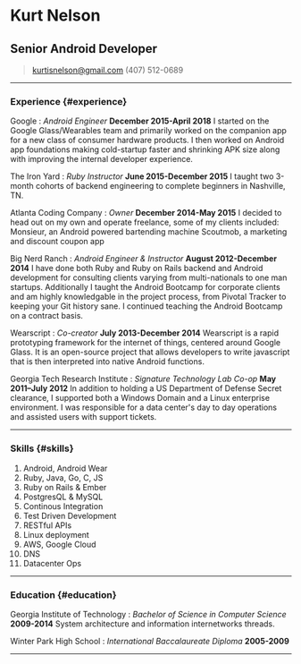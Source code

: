 # Kurt Nelson
## Senior Android Developer

> [kurtisnelson@gmail.com](kurtisnelson@gmail.com)
> (407) 512-0689

------

### Experience {#experience}

Google
: *Android Engineer*
  __December 2015-April 2018__
  I started on the Google Glass/Wearables team and primarily worked on the companion app for a new class of consumer hardware products. I then worked on Android app foundations making cold-startup faster and shrinking APK size along with improving the internal developer experience.

The Iron Yard
: *Ruby Instructor*
  __June 2015-December 2015__
  I taught two 3-month cohorts of backend engineering to complete beginners in Nashville, TN.

Atlanta Coding Company
: *Owner*
  __December 2014-May 2015__
  I decided to head out on my own and operate freelance, some of my clients included:
  Monsieur, an Android powered bartending machine
  Scoutmob, a marketing and discount coupon app

Big Nerd Ranch
: *Android Engineer & Instructor*
  __August 2012-December 2014__
  I have done both Ruby and Ruby on Rails backend and Android development for consulting clients varying from multi-nationals to one man startups. Additionally I taught the Android Bootcamp for corporate clients and am highly knowledgable in the project process, from Pivotal Tracker to keeping your Git history sane. I continued teaching the Android Bootcamp on a contract basis.

Wearscript
: *Co-creator*
  __July 2013-December 2014__
  Wearscript is a rapid prototyping framework for the internet of things, centered around Google Glass. It is an open-source project that allows developers to write javascript that is then interpreted into native Android functions.

Georgia Tech Research Institute
: *Signature Technology Lab Co-op*
  __May 2011–July 2012__
  In addition to holding a US Department of Defense Secret clearance, I supported both a Windows Domain and a Linux enterprise environment. I was responsible for a data center's day to day operations and assisted users with support tickets.

------

### Skills {#skills}

1. Android, Android Wear
1. Ruby, Java, Go, C, JS
1. Ruby on Rails & Ember
1. PostgresQL & MySQL
1. Continous Integration
1. Test Driven Development
1. RESTful APIs
1. Linux deployment
1. AWS, Google Cloud
1. DNS
1. Datacenter Ops

------

### Education {#education}

Georgia Institute of Technology
: *Bachelor of Science in Computer Science*
  __2009-2014__
  System architecture and information internetworks threads.

Winter Park High School
: *International Baccalaureate Diploma*
  __2005-2009__

------
